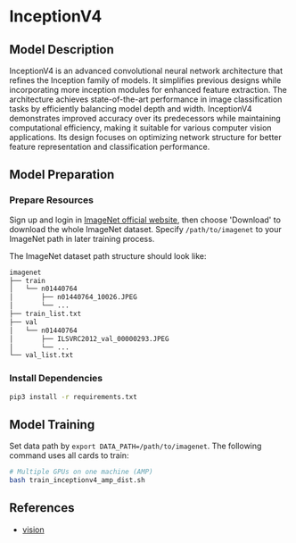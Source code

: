 # InceptionV4

## Model Description

InceptionV4 is an advanced convolutional neural network architecture that refines the Inception family of models. It
simplifies previous designs while incorporating more inception modules for enhanced feature extraction. The architecture
achieves state-of-the-art performance in image classification tasks by efficiently balancing model depth and width.
InceptionV4 demonstrates improved accuracy over its predecessors while maintaining computational efficiency, making it
suitable for various computer vision applications. Its design focuses on optimizing network structure for better feature
representation and classification performance.

## Model Preparation

### Prepare Resources

Sign up and login in [ImageNet official website](https://www.image-net.org/index.php), then choose 'Download' to
download the whole ImageNet dataset. Specify `/path/to/imagenet` to your ImageNet path in later training process.

The ImageNet dataset path structure should look like:

```bash
imagenet
├── train
│   └── n01440764
│       ├── n01440764_10026.JPEG
│       └── ...
├── train_list.txt
├── val
│   └── n01440764
│       ├── ILSVRC2012_val_00000293.JPEG
│       └── ...
└── val_list.txt
```

### Install Dependencies

```bash
pip3 install -r requirements.txt
```

## Model Training

Set data path by `export DATA_PATH=/path/to/imagenet`. The following command uses all cards to train:

```bash
# Multiple GPUs on one machine (AMP)
bash train_inceptionv4_amp_dist.sh
```

## References

- [vision](https://github.com/pytorch/vision/tree/main/references/classification)
